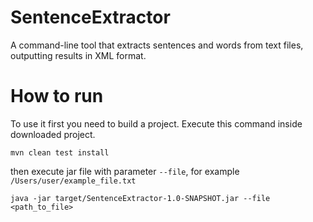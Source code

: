 # SentenceExtractor

A command-line tool that extracts sentences and words from text files, outputting results in XML format.


# How to run
To use it first you need to build a project. Execute this command inside downloaded project.
```
mvn clean test install
```

then execute jar file with parameter ```--file```, for example ```/Users/user/example_file.txt```
```
java -jar target/SentenceExtractor-1.0-SNAPSHOT.jar --file <path_to_file>
```
